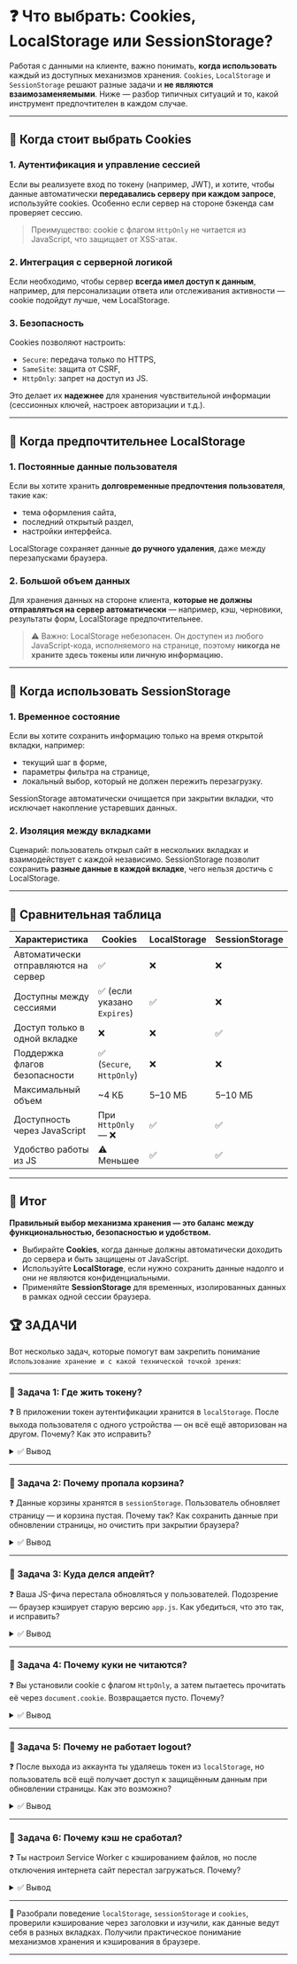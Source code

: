 # ❓ Что выбрать: Cookies, LocalStorage или SessionStorage?

Работая с данными на клиенте, важно понимать, **когда использовать** каждый из доступных механизмов хранения. `Cookies`, `LocalStorage` и `SessionStorage` решают разные задачи и **не являются взаимозаменяемыми**. Ниже — разбор типичных ситуаций и то, какой инструмент предпочтителен в каждом случае.

---

## 🔹 Когда стоит выбрать **Cookies**

### 1. Аутентификация и управление сессией

Если вы реализуете вход по токену (например, JWT), и хотите, чтобы данные автоматически **передавались серверу при каждом запросе**, используйте cookies. Особенно если сервер на стороне бэкенда сам проверяет сессию.

> Преимущество: cookie с флагом `HttpOnly` не читается из JavaScript, что защищает от XSS-атак.

### 2. Интеграция с серверной логикой

Если необходимо, чтобы сервер **всегда имел доступ к данным**, например, для персонализации ответа или отслеживания активности — cookie подойдут лучше, чем LocalStorage.

### 3. Безопасность

Cookies позволяют настроить:

* `Secure`: передача только по HTTPS,
* `SameSite`: защита от CSRF,
* `HttpOnly`: запрет на доступ из JS.

Это делает их **надежнее** для хранения чувствительной информации (сессионных ключей, настроек авторизации и т.д.).

---

## 🔹 Когда предпочтительнее **LocalStorage**

### 1. Постоянные данные пользователя

Если вы хотите хранить **долговременные предпочтения пользователя**, такие как:

* тема оформления сайта,
* последний открытый раздел,
* настройки интерфейса.

LocalStorage сохраняет данные **до ручного удаления**, даже между перезапусками браузера.

### 2. Большой объем данных

Для хранения данных на стороне клиента, **которые не должны отправляться на сервер автоматически** — например, кэш, черновики, результаты форм, LocalStorage предпочтительнее.

> ⚠️ Важно: LocalStorage небезопасен. Он доступен из любого JavaScript-кода, исполняемого на странице, поэтому **никогда не храните здесь токены или личную информацию.**

---

## 🔹 Когда использовать **SessionStorage**

### 1. Временное состояние

Если вы хотите сохранить информацию только на время открытой вкладки, например:

* текущий шаг в форме,
* параметры фильтра на странице,
* локальный выбор, который не должен пережить перезагрузку.

SessionStorage автоматически очищается при закрытии вкладки, что исключает накопление устаревших данных.

### 2. Изоляция между вкладками

Сценарий: пользователь открыл сайт в нескольких вкладках и взаимодействует с каждой независимо. SessionStorage позволит сохранить **разные данные в каждой вкладке**, чего нельзя достичь с LocalStorage.

---

## 🔹 Сравнительная таблица

| Характеристика                       | Cookies                    | LocalStorage | SessionStorage |
| ------------------------------------ | -------------------------- | ------------ | -------------- |
| Автоматически отправляются на сервер | ✅                          | ❌            | ❌              |
| Доступны между сессиями              | ✅ (если указано `Expires`) | ✅            | ❌              |
| Доступ только в одной вкладке        | ❌                          | ❌            | ✅              |
| Поддержка флагов безопасности        | ✅ (`Secure`, `HttpOnly`)   | ❌            | ❌              |
| Максимальный объем                   | \~4 КБ                     | 5–10 МБ      | 5–10 МБ        |
| Доступность через JavaScript         | При `HttpOnly` — ❌         | ✅            | ✅              |
| Удобство работы из JS                | ⚠️ Меньшее                 | ✅            | ✅              |

---

## 🎯 Итог

**Правильный выбор механизма хранения — это баланс между функциональностью, безопасностью и удобством.**

* Выбирайте **Cookies**, когда данные должны автоматически доходить до сервера и быть защищены от JavaScript.
* Используйте **LocalStorage**, если нужно сохранить данные надолго и они не являются конфиденциальными.
* Применяйте **SessionStorage** для временных, изолированных данных в рамках одной сессии браузера.


## 🏆 ЗАДАЧИ

Вот несколько задач, которые помогут вам закрепить понимание `Использование хранение и с какой технической точкой зрения`:

---

### 📌 Задача 1: Где жить токену?

❓ В приложении токен аутентификации хранится в `localStorage`. После выхода пользователя с одного устройства — он всё ещё авторизован на другом. Почему? Как это исправить?

<details>
<summary>✅ Вывод</summary>

`localStorage` — это механизм, полностью клиентский и изолированный по устройствам и браузерам. Если пользователь вышел на одном устройстве, это не влияет на другие. Чтобы решить проблему, можно:

* Хранить токен в **HttpOnly cookie** — они доступны только на сервере, автоматически удаляются при истечении срока и могут быть отозваны;
* Или реализовать серверную логику **отзыва токенов**: например, черный список на бэкенде.

</details>

---

### 📌 Задача 2: Почему пропала корзина?

❓ Данные корзины хранятся в `sessionStorage`. Пользователь обновляет страницу — и корзина пустая. Почему так? Как сохранить данные при обновлении страницы, но очистить при закрытии браузера?

<details>
<summary>✅ Вывод</summary>

`sessionStorage` привязан к текущей вкладке. **Даже при обновлении вкладки** создаётся новая сессия, и данные теряются. Чтобы сохранить состояние корзины при обновлении, но удалить при закрытии браузера, можно:

* Хранить данные в `localStorage` и вручную очищать их при событии `beforeunload`, если `performance.navigation.type === 1` (не закрытие, а обновление);
* Либо использовать **in-memory store**, если перезагрузка не критична.

</details>

---

### 📌 Задача 3: Куда делся апдейт?

❓ Ваша JS-фича перестала обновляться у пользователей. Подозрение — браузер кэширует старую версию `app.js`. Как убедиться, что это так, и исправить?

<details>
<summary>✅ Вывод</summary>

Открой DevTools → вкладка **Network**, найди `app.js`, посмотри **Response Headers**. Если там `Cache-Control: max-age=31536000`, то файл кэшируется надолго. Чтобы избежать таких ситуаций:

* Добавляйте **хеш в имя файла** (`app.8f6e2.js`);
* Или меняйте версию в URL (`app.js?v=2`), чтобы обойти кэш.

</details>

---

### 📌 Задача 4: Почему куки не читаются?

❓ Вы установили cookie с флагом `HttpOnly`, а затем пытаетесь прочитать её через `document.cookie`. Возвращается пусто. Почему?

<details>
<summary>✅ Вывод</summary>

Флаг `HttpOnly` означает, что cookie недоступна JavaScript-коду в браузере. Это сделано в целях безопасности, чтобы защитить чувствительные данные (например, токены) от XSS-атак. Такие cookie можно читать и использовать **только на сервере**.

</details>

---

### 📌 Задача 5: Почему не работает logout?

❓ После выхода из аккаунта ты удаляешь токен из `localStorage`, но пользователь всё ещё получает доступ к защищённым данным при обновлении страницы. Как это возможно?

<details>
<summary>✅ Вывод</summary>

Даже если токен удалён из `localStorage`, **если он был ранее сохранён в cookies с флагом `HttpOnly`**, браузер будет продолжать отправлять его с каждым запросом, и сервер будет считать пользователя авторизованным.

Проверь:

* Есть ли токен в cookies? (`Application → Storage → Cookies`);
* Убедись, что logout очищает **все источники**, включая cookies (через сервер или заголовок `Set-Cookie: token=; Max-Age=0`).

</details>

---

### 📌 Задача 6: Почему кэш не сработал?

❓ Ты настроил Service Worker с кэшированием файлов, но после отключения интернета сайт перестал загружаться. Почему?

<details>
<summary>✅ Вывод</summary>

Service Worker работает **только после первого успешного визита**, когда он был установлен. Если пользователь впервые зашёл без интернета — он не успел закешировать ничего.

Проверь:

* Вкладку **Application → Service Workers**, чтобы убедиться, что воркер установлен и активен;
* Стратегию кэширования — возможно, ты используешь `networkFirst`, и она не срабатывает оффлайн;
* Обработку события `fetch` — убедись, что возвращается ответ из кэша, если сеть недоступна.

</details>

---

🎉 Разобрали поведение `localStorage`, `sessionStorage` и `cookies`, проверили кэширование через заголовки и изучили, как данные ведут себя в разных вкладках.
Получили практическое понимание механизмов хранения и кэширования в браузере.

---
